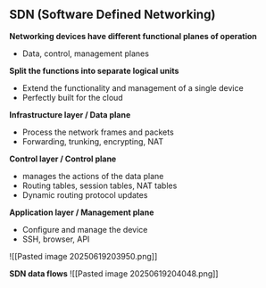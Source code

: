 ## SDN (Software Defined Networking)
**Networking devices have different functional planes of operation**
- Data, control, management planes 

**Split the functions into separate logical units**
- Extend the functionality and management of a single device 
- Perfectly built for the cloud 

**Infrastructure layer / Data plane**
- Process the network frames and packets 
- Forwarding, trunking, encrypting, NAT

**Control layer / Control plane**
- manages the actions of the data plane 
- Routing tables, session tables, NAT tables 
- Dynamic routing protocol updates 

**Application layer / Management plane**
- Configure and manage the device 
- SSH, browser, API 

![[Pasted image 20250619203950.png]]

**SDN data flows**
![[Pasted image 20250619204048.png]]

